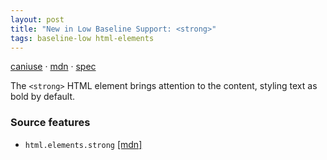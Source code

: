 ```yaml
---
layout: post
title: "New in Low Baseline Support: <strong>"
tags: baseline-low html-elements
---
```


[caniuse](https://caniuse.com/?search=strong) · [mdn](https://developer.mozilla.org/en-US/search?q=<strong>) · [spec](https://html.spec.whatwg.org/multipage/text-level-semantics.html#the-strong-element)

The `<strong>` HTML element brings attention to the content, styling text as bold by default.

### Source features

- ``html.elements.strong`` [[mdn]](https://developer.mozilla.org/en-US/search?q=html.elements.strong)
